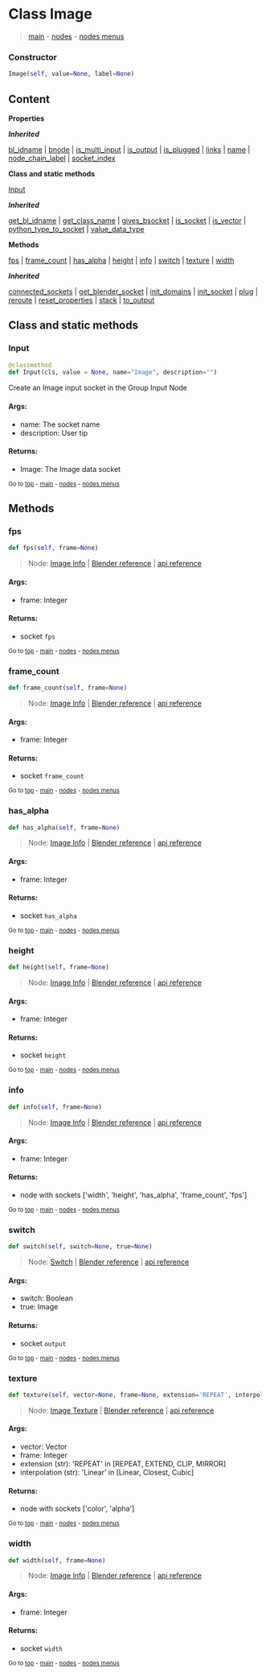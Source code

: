 # Class Image

> [main](../index.md) - [nodes](nodes.md) - [nodes menus](nodes_menus.md)

### Constructor

```python
Image(self, value=None, label=None)
```

## Content

**Properties**

***Inherited***

[bl_idname](DataSocket.md#bl_idname) | [bnode](DataSocket.md#bnode) | [is_multi_input](DataSocket.md#is_multi_input) | [is_output](DataSocket.md#is_output) | [is_plugged](DataSocket.md#is_plugged) | [links](DataSocket.md#links) | [name](DataSocket.md#name) | [node_chain_label](DataSocket.md#node_chain_label) | [socket_index](DataSocket.md#socket_index)

**Class and static methods**

[Input](#Input)

***Inherited***

[get_bl_idname](DataSocket.md#get_bl_idname) | [get_class_name](DataSocket.md#get_class_name) | [gives_bsocket](DataSocket.md#gives_bsocket) | [is_socket](DataSocket.md#is_socket) | [is_vector](DataSocket.md#is_vector) | [python_type_to_socket](DataSocket.md#python_type_to_socket) | [value_data_type](DataSocket.md#value_data_type)

**Methods**

[fps](#fps) | [frame_count](#frame_count) | [has_alpha](#has_alpha) | [height](#height) | [info](#info) | [switch](#switch) | [texture](#texture) | [width](#width)

***Inherited***

[connected_sockets](DataSocket.md#connected_sockets) | [get_blender_socket](DataSocket.md#get_blender_socket) | [init_domains](DataSocket.md#init_domains) | [init_socket](DataSocket.md#init_socket) | [plug](DataSocket.md#plug) | [reroute](DataSocket.md#reroute) | [reset_properties](DataSocket.md#reset_properties) | [stack](DataSocket.md#stack) | [to_output](DataSocket.md#to_output)

## Class and static methods

### Input

```python
@classmethod
def Input(cls, value = None, name="Image", description="")
```

 Create an Image input socket in the Group Input Node

#### Args:
- name: The socket name
- description: User tip
    
#### Returns:
- Image: The Image data socket




<sub>Go to [top](#class-Image) - [main](../index.md) - [nodes](nodes.md) - [nodes menus](nodes_menus.md)</sub>

## Methods

### fps

```python
def fps(self, frame=None)
```



> Node: [Image Info](GeometryNodeImageInfo.md) | [Blender reference](https://docs.blender.org/manual/en/latest/modeling/geometry_nodes/m.html) | [api reference](https://docs.blender.org/api/current/bpy.types.GeometryNodeImageInfo.html)

#### Args:
- frame: Integer

#### Returns:
- socket `fps`






<sub>Go to [top](#class-Image) - [main](../index.md) - [nodes](nodes.md) - [nodes menus](nodes_menus.md)</sub>

### frame_count

```python
def frame_count(self, frame=None)
```



> Node: [Image Info](GeometryNodeImageInfo.md) | [Blender reference](https://docs.blender.org/manual/en/latest/modeling/geometry_nodes/m.html) | [api reference](https://docs.blender.org/api/current/bpy.types.GeometryNodeImageInfo.html)

#### Args:
- frame: Integer

#### Returns:
- socket `frame_count`






<sub>Go to [top](#class-Image) - [main](../index.md) - [nodes](nodes.md) - [nodes menus](nodes_menus.md)</sub>

### has_alpha

```python
def has_alpha(self, frame=None)
```



> Node: [Image Info](GeometryNodeImageInfo.md) | [Blender reference](https://docs.blender.org/manual/en/latest/modeling/geometry_nodes/m.html) | [api reference](https://docs.blender.org/api/current/bpy.types.GeometryNodeImageInfo.html)

#### Args:
- frame: Integer

#### Returns:
- socket `has_alpha`






<sub>Go to [top](#class-Image) - [main](../index.md) - [nodes](nodes.md) - [nodes menus](nodes_menus.md)</sub>

### height

```python
def height(self, frame=None)
```



> Node: [Image Info](GeometryNodeImageInfo.md) | [Blender reference](https://docs.blender.org/manual/en/latest/modeling/geometry_nodes/m.html) | [api reference](https://docs.blender.org/api/current/bpy.types.GeometryNodeImageInfo.html)

#### Args:
- frame: Integer

#### Returns:
- socket `height`






<sub>Go to [top](#class-Image) - [main](../index.md) - [nodes](nodes.md) - [nodes menus](nodes_menus.md)</sub>

### info

```python
def info(self, frame=None)
```



> Node: [Image Info](GeometryNodeImageInfo.md) | [Blender reference](https://docs.blender.org/manual/en/latest/modeling/geometry_nodes/m.html) | [api reference](https://docs.blender.org/api/current/bpy.types.GeometryNodeImageInfo.html)

#### Args:
- frame: Integer

#### Returns:
- node with sockets ['width', 'height', 'has_alpha', 'frame_count', 'fps']






<sub>Go to [top](#class-Image) - [main](../index.md) - [nodes](nodes.md) - [nodes menus](nodes_menus.md)</sub>

### switch

```python
def switch(self, switch=None, true=None)
```



> Node: [Switch](GeometryNodeSwitch.md) | [Blender reference](https://docs.blender.org/manual/en/latest/modeling/geometry_nodes/utilities/switch.html) | [api reference](https://docs.blender.org/api/current/bpy.types.GeometryNodeSwitch.html)

#### Args:
- switch: Boolean
- true: Image

#### Returns:
- socket `output`






<sub>Go to [top](#class-Image) - [main](../index.md) - [nodes](nodes.md) - [nodes menus](nodes_menus.md)</sub>

### texture

```python
def texture(self, vector=None, frame=None, extension='REPEAT', interpolation='Linear')
```



> Node: [Image Texture](GeometryNodeImageTexture.md) | [Blender reference](https://docs.blender.org/manual/en/latest/modeling/geometry_nodes/texture/image.html) | [api reference](https://docs.blender.org/api/current/bpy.types.GeometryNodeImageTexture.html)

#### Args:
- vector: Vector
- frame: Integer
- extension (str): 'REPEAT' in [REPEAT, EXTEND, CLIP, MIRROR]
- interpolation (str): 'Linear' in [Linear, Closest, Cubic]

#### Returns:
- node with sockets ['color', 'alpha']






<sub>Go to [top](#class-Image) - [main](../index.md) - [nodes](nodes.md) - [nodes menus](nodes_menus.md)</sub>

### width

```python
def width(self, frame=None)
```



> Node: [Image Info](GeometryNodeImageInfo.md) | [Blender reference](https://docs.blender.org/manual/en/latest/modeling/geometry_nodes/m.html) | [api reference](https://docs.blender.org/api/current/bpy.types.GeometryNodeImageInfo.html)

#### Args:
- frame: Integer

#### Returns:
- socket `width`






<sub>Go to [top](#class-Image) - [main](../index.md) - [nodes](nodes.md) - [nodes menus](nodes_menus.md)</sub>

